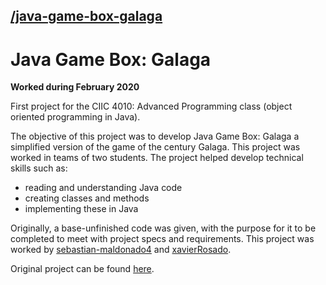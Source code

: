 ## [/java-game-box-galaga](https://github.com/sebagabs/java-game-box-galaga)

# Java Game Box: Galaga
**Worked during February 2020**

First project for the CIIC 4010: Advanced Programming class (object oriented programming in Java).

The objective of this project was to develop Java Game Box: Galaga a simplified version of the game of the century Galaga. This project was worked in teams of two students. The project helped develop technical skills such as:

 - reading and understanding Java code
 - creating classes and methods
 - implementing these in Java

Originally, a base-unfinished code was given, with the purpose for it to be completed to meet with project specs and requirements. This project was worked by [sebastian-maldonado4](https://github.com/sebastian-maldonado4) and [xavierRosado](https://github.com/xavierRosado).

Original project can be found [here](https://github.com/uprm-ciic4010-s20/java-game-box-project-javalicious).

